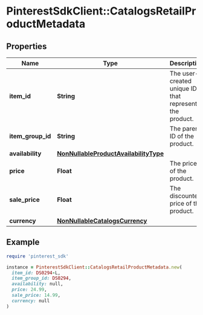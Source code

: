 # PinterestSdkClient::CatalogsRetailProductMetadata

## Properties

| Name | Type | Description | Notes |
| ---- | ---- | ----------- | ----- |
| **item_id** | **String** | The user-created unique ID that represents the product. |  |
| **item_group_id** | **String** | The parent ID of the product. |  |
| **availability** | [**NonNullableProductAvailabilityType**](NonNullableProductAvailabilityType.md) |  |  |
| **price** | **Float** | The price of the product. |  |
| **sale_price** | **Float** | The discounted price of the product. |  |
| **currency** | [**NonNullableCatalogsCurrency**](NonNullableCatalogsCurrency.md) |  |  |

## Example

```ruby
require 'pinterest_sdk'

instance = PinterestSdkClient::CatalogsRetailProductMetadata.new(
  item_id: DS0294-L,
  item_group_id: DS0294,
  availability: null,
  price: 24.99,
  sale_price: 14.99,
  currency: null
)
```

